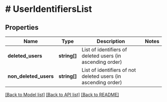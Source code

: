 # # UserIdentifiersList

## Properties

Name | Type | Description | Notes
------------ | ------------- | ------------- | -------------
**deleted_users** | **string[]** | List of identifiers of deleted users (in ascending order) |
**non_deleted_users** | **string[]** | List of identifiers of not deleted users (in ascending order) |

[[Back to Model list]](../../README.md#models) [[Back to API list]](../../README.md#endpoints) [[Back to README]](../../README.md)
